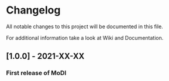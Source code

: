 # Changelog
All notable changes to this project will be documented in this file.

For additional information take a look at Wiki and Documentation.

## [1.0.0] - 2021-XX-XX
### First release of MoDI